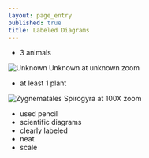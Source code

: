 ```yaml
---
layout: page_entry
published: true
title: Labeled Diagrams
---
```


* 3 animals
<!-- Kingdom Phylum Class Order Family Genus Species -->
![Unknown Unknown at unknown zoom](/bio/images/unknown-unknown-fly.png)
* at least 1 plant
<!-- Kingdom Phylum Class Order Family Genus Species -->
![Zygnematales Spirogyra at 100X zoom](/bio/images/spirogyra-v2.png)
* used pencil
* scientific diagrams
* clearly labeled
* neat
* scale
